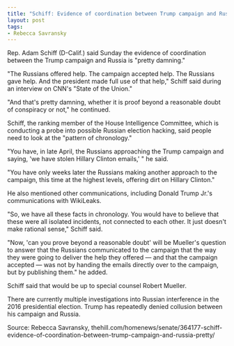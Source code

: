 ```yaml
---
title: "Schiff: Evidence of coordination between Trump campaign and Russia 'pretty damning'"
layout: post
tags:
- Rebecca Savransky
---
```


Rep. Adam Schiff (D-Calif.) said Sunday the evidence of coordination between the Trump campaign and Russia is "pretty damning."

"The Russians offered help. The campaign accepted help. The Russians gave help. And the president made full use of that help," Schiff said during an interview on CNN's "State of the Union."

"And that's pretty damning, whether it is proof beyond a reasonable doubt of conspiracy or not," he continued.

Schiff, the ranking member of the House Intelligence Committee, which is conducting a probe into possible Russian election hacking, said people need to look at the "pattern of chronology."

"You have, in late April, the Russians approaching the Trump campaign and saying, 'we have stolen Hillary Clinton emails,' " he said.

"You have only weeks later the Russians making another approach to the campaign, this time at the highest levels, offering dirt on Hillary Clinton."

He also mentioned other communications, including Donald Trump Jr.'s communications with WikiLeaks.

"So, we have all these facts in chronology. You would have to believe that these were all isolated incidents, not connected to each other. It just doesn't make rational sense," Schiff said.

"Now, 'can you prove beyond a reasonable doubt' will be Mueller's question to answer that the Russians communicated to the campaign that the way they were going to deliver the help they offered — and that the campaign accepted — was not by handing the emails directly over to the campaign, but by publishing them." he added.

Schiff said that would be up to special counsel Robert Mueller.

There are currently multiple investigations into Russian interference in the 2016 presidential election. Trump has repeatedly denied collusion between his campaign and Russia.

Source: Rebecca Savransky, thehill.com/homenews/senate/364177-schiff-evidence-of-coordination-between-trump-campaign-and-russia-pretty/
